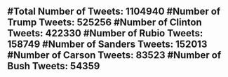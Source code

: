 #Total Number of Tweets: 1104940 
#Number of Trump Tweets: 525256
#Number of Clinton Tweets: 422330
#Number of Rubio Tweets: 158749
#Number of Sanders Tweets: 152013
#Number of Carson Tweets: 83523
#Number of Bush Tweets: 54359
---
